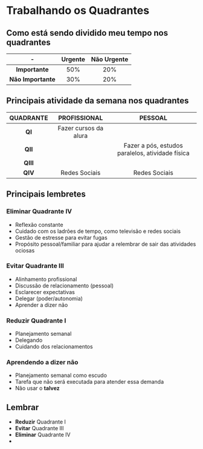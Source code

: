 # Trabalhando os Quadrantes

## Como está sendo dividido meu tempo nos quadrantes

-|Urgente|Não Urgente
:-:|:-:|:-:
**Importante**|50%|20%
**Não Importante**|30%|20%

## Principais atividade da semana nos quadrantes

QUADRANTE|PROFISSIONAL|PESSOAL
:-:|:-:|:-:
**QI**|Fazer cursos da alura|
**QII**||Fazer a pós, estudos paralelos, atividade física
**QIII**||
**QIV**|Redes Sociais|Redes Sociais

## Principais lembretes

### Eliminar Quadrante IV

- Reflexão constante
- Cuidado com os ladrões de tempo, como televisão e redes sociais
- Gestão de estresse para evitar fugas
- Propósito pessoal/familiar para ajudar a relembrar de sair das atividades ociosas

### Evitar Quadrante III

- Alinhamento profissional
- Discussão de relacionamento (pessoal)
- Esclarecer expectativas
- Delegar (poder/autonomia)
- Aprender a dizer não

### Reduzir Quadrante I

- Planejamento semanal
- Delegando
- Cuidando dos relacionamentos

### Aprendendo a dizer não

- Planejamento semanal como escudo
- Tarefa que não será executada para atender essa demanda
- Não usar o **talvez**

## Lembrar

- **Reduzir** Quadrante I
- **Evitar** Quadrante III
- **Eliminar** Quadrante IV
- 

<!--stackedit_data:
eyJoaXN0b3J5IjpbOTQ4ODQwODUwLDg0NzUyMzIzMCwxMzI2Nj
cyMDksLTIxNDIyNjU4ODAsMTc2OTYwMDY5MiwtMTI0ODU0Nzcx
Myw3MzA5OTgxMTZdfQ==
-->